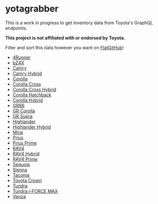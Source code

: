 # yotagrabber

This is a work in progress to get inventory data from Toyota's GraphQL endpoints.

**This project is not affiliated with or endorsed by Toyota.**

Filter and sort this data however you want on [FlatGitHub](https://githubnext.com/projects/flat-data)!

* [4Runner](https://flatgithub.com/major/yotagrabber?filename=output%2F4runner.csv)
* [bZ4X](https://flatgithub.com/major/yotagrabber?filename=output%2Fbz4x.csv)
* [Camry](https://flatgithub.com/major/yotagrabber?filename=output%2Fcamry.csv)
* [Camry Hybrid](https://flatgithub.com/major/yotagrabber?filename=output%2Fcamryhybrid.csv)
* [Corolla](https://flatgithub.com/major/yotagrabber?filename=output%2Fcorolla.csv)
* [Corolla Cross](https://flatgithub.com/major/yotagrabber?filename=output%2Fcorollacross.csv)
* [Corolla Cross Hybrid](https://flatgithub.com/major/yotagrabber?filename=output%2Fcorollacrosshybrid.csv)
* [Corolla Hatchback](https://flatgithub.com/major/yotagrabber?filename=output%2Fcorollahatchback.csv)
* [Corolla Hybrid](https://flatgithub.com/major/yotagrabber?filename=output%2Fcorollahybrid.csv)
* [GR86](https://flatgithub.com/major/yotagrabber?filename=output%2F86.csv)
* [GR Corolla](https://flatgithub.com/major/yotagrabber?filename=output%2Fgrcorolla.csv)
* [GR Supra](https://flatgithub.com/major/yotagrabber?filename=output%2Fsupra.csv)
* [Highlander](https://flatgithub.com/major/yotagrabber?filename=output%2Fhighlander.csv)
* [Highlander Hybrid](https://flatgithub.com/major/yotagrabber?filename=output%2Fhighlanderhybrid.csv)
* [Mirai](https://flatgithub.com/major/yotagrabber?filename=output%2Fmirai.csv)
* [Prius](https://flatgithub.com/major/yotagrabber?filename=output%2Fprius.csv)
* [Prius Prime](https://flatgithub.com/major/yotagrabber?filename=output%2Fpriusprime.csv)
* [RAV4](https://flatgithub.com/major/yotagrabber?filename=output%2Frav4.csv)
* [RAV4 Hybrid](https://flatgithub.com/major/yotagrabber?filename=output%2Frav4hybrid.csv)
* [RAV4 Prime](https://flatgithub.com/major/yotagrabber?filename=output%2Frav4prime.csv)
* [Sequoia](https://flatgithub.com/major/yotagrabber?filename=output%2Fsequoia.csv)
* [Sienna](https://flatgithub.com/major/yotagrabber?filename=output%2Fsienna.csv)
* [Tacoma](https://flatgithub.com/major/yotagrabber?filename=output%2Ftacoma.csv)
* [Toyota Crown](https://flatgithub.com/major/yotagrabber?filename=output%2Ftoyotacrown.csv)
* [Tundra](https://flatgithub.com/major/yotagrabber?filename=output%2Ftundra.csv)
* [Tundra i-FORCE MAX](https://flatgithub.com/major/yotagrabber?filename=output%2Ftundrahybrid.csv)
* [Venza](https://flatgithub.com/major/yotagrabber?filename=output%2Fvenza.csv)
